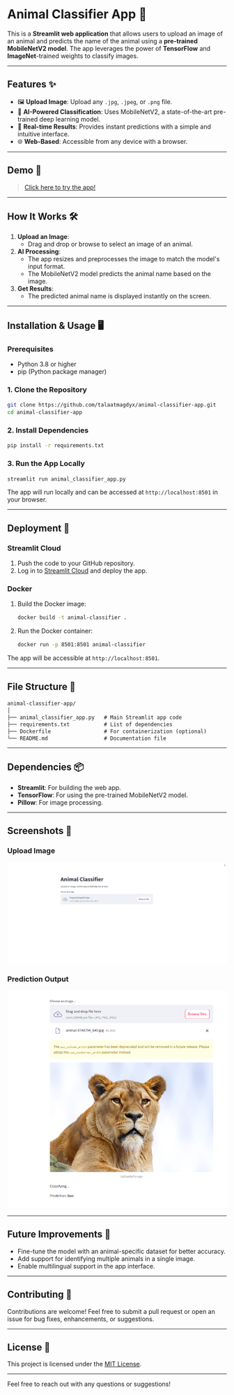 # Animal Classifier App 🐾

This is a **Streamlit web application** that allows users to upload an image of an animal and predicts the name of the animal using a **pre-trained MobileNetV2 model**. The app leverages the power of **TensorFlow** and **ImageNet**-trained weights to classify images.

---

## Features ✨

- 🖼️ **Upload Image**: Upload any `.jpg`, `.jpeg`, or `.png` file.
- 🧠 **AI-Powered Classification**: Uses MobileNetV2, a state-of-the-art pre-trained deep learning model.
- 🚀 **Real-time Results**: Provides instant predictions with a simple and intuitive interface.
- 🌐 **Web-Based**: Accessible from any device with a browser.

---

## Demo 🎥

> [Click here to try the app!](https://animal-classifier-app-talaatx.streamlit.app/)

---

## How It Works 🛠️

1. **Upload an Image**:
   - Drag and drop or browse to select an image of an animal.
2. **AI Processing**:
   - The app resizes and preprocesses the image to match the model's input format.
   - The MobileNetV2 model predicts the animal name based on the image.
3. **Get Results**:
   - The predicted animal name is displayed instantly on the screen.

---

## Installation & Usage 🖥️

### Prerequisites
- Python 3.8 or higher
- pip (Python package manager)

### 1. Clone the Repository
```bash
git clone https://github.com/talaatmagdyx/animal-classifier-app.git
cd animal-classifier-app
```

### 2. Install Dependencies
```bash
pip install -r requirements.txt
```

### 3. Run the App Locally
```bash
streamlit run animal_classifier_app.py
```

The app will run locally and can be accessed at `http://localhost:8501` in your browser.

---

## Deployment 🚀

### Streamlit Cloud
1. Push the code to your GitHub repository.
2. Log in to [Streamlit Cloud](https://streamlit.io/cloud) and deploy the app.

### Docker
1. Build the Docker image:
   ```bash
   docker build -t animal-classifier .
   ```
2. Run the Docker container:
   ```bash
   docker run -p 8501:8501 animal-classifier
   ```

The app will be accessible at `http://localhost:8501`.

---

## File Structure 📂

```plaintext
animal-classifier-app/
│
├── animal_classifier_app.py   # Main Streamlit app code
├── requirements.txt           # List of dependencies
├── Dockerfile                 # For containerization (optional)
└── README.md                  # Documentation file
```

---

## Dependencies 📦

- **Streamlit**: For building the web app.
- **TensorFlow**: For using the pre-trained MobileNetV2 model.
- **Pillow**: For image processing.

---

## Screenshots 📸

### Upload Image
![Upload Screenshot](screenshot/start_point.png)

### Prediction Output
![Prediction Screenshot](screenshot/lion_example.png)

---

## Future Improvements 🚧

- Fine-tune the model with an animal-specific dataset for better accuracy.
- Add support for identifying multiple animals in a single image.
- Enable multilingual support in the app interface.

---

## Contributing 🤝

Contributions are welcome! Feel free to submit a pull request or open an issue for bug fixes, enhancements, or suggestions.

---

## License 📜

This project is licensed under the [MIT License](LICENSE).

---
Feel free to reach out with any questions or suggestions!

